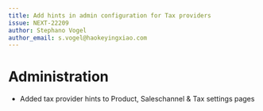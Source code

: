 ```yaml
---
title: Add hints in admin configuration for Tax providers
issue: NEXT-22209
author: Stephano Vogel
author_email: s.vogel@haokeyingxiao.com
---
```

# Administration
* Added tax provider hints to Product, Saleschannel & Tax settings pages
